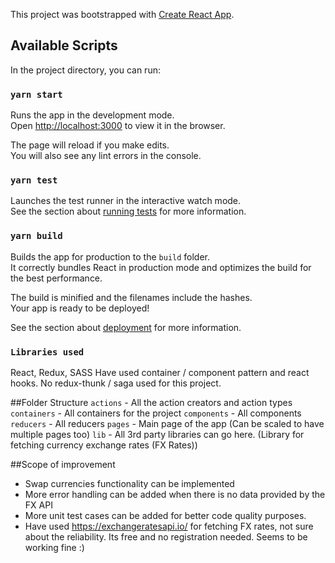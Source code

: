 This project was bootstrapped with [Create React App](https://github.com/facebook/create-react-app).

## Available Scripts

In the project directory, you can run:

### `yarn start`

Runs the app in the development mode.<br />
Open [http://localhost:3000](http://localhost:3000) to view it in the browser.

The page will reload if you make edits.<br />
You will also see any lint errors in the console.

### `yarn test`

Launches the test runner in the interactive watch mode.<br />
See the section about [running tests](https://facebook.github.io/create-react-app/docs/running-tests) for more information.

### `yarn build`

Builds the app for production to the `build` folder.<br />
It correctly bundles React in production mode and optimizes the build for the best performance.

The build is minified and the filenames include the hashes.<br />
Your app is ready to be deployed!

See the section about [deployment](https://facebook.github.io/create-react-app/docs/deployment) for more information.

### `Libraries used`
React, Redux, SASS 
Have used container / component pattern and react hooks. No redux-thunk / saga used for this project. 

##Folder Structure
`actions` - All the action creators and action types
`containers` - All containers for the project
`components` - All components
`reducers` - All reducers
`pages` - Main page of the app (Can be scaled to have multiple pages too)
`lib` - All 3rd party libraries can go here. (Library for fetching currency exchange rates (FX Rates))

##Scope of improvement
- Swap currencies functionality can be implemented
- More error handling can be added when there is no data provided by the FX API
- More unit test cases can be added for better code quality purposes.
- Have used https://exchangeratesapi.io/ for fetching FX rates, not sure about the reliability. Its free and no registration needed. Seems to be working fine :)
